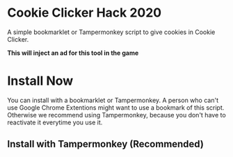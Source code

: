 # Cookie Clicker Hack 2020
A simple bookmarklet or Tampermonkey script to give cookies in Cookie Clicker.


**This will inject an ad for this tool in the game**

# Install Now
You can install with a bookmarklet or Tampermonkey.
A person who can't use Google Chrome Extentions might want to use a bookmark of this script.
Otherwise we recommend using Tampermonkey, because you don't have to reactivate it everytime you use it.

## Install with Tampermonkey (Recommended)
